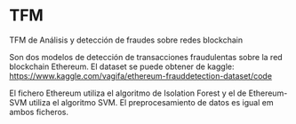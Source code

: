 # TFM
TFM de Análisis y detección de fraudes sobre redes blockchain

Son dos modelos de detección de transacciones fraudulentas sobre la red blockchain Ethereum. 
El dataset se puede obtener de kaggle: https://www.kaggle.com/vagifa/ethereum-frauddetection-dataset/code

El fichero Ethereum utiliza el algoritmo de Isolation Forest y el de Ethereum-SVM utiliza el algoritmo SVM. 
El preprocesamiento de datos es igual em ambos ficheros.

